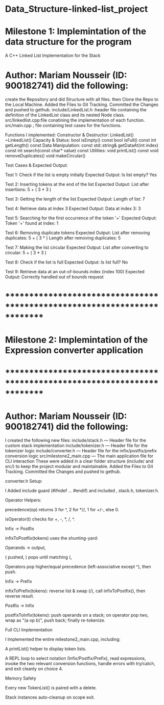 # Data_Structure-linked-list_project
# Milestone 1: Implemintation of the data structure for the program 
A C++ Linked List Implementation for the Stack

# Author: Mariam Nousseir (ID: 900182741) did the following: 

create the Repository  and did Structure with all files.
then Clone the Repo to the Local Machine.
Added the Files to Git Tracking.
Committed the Changes and pushed to gethub.
include/LinkedList.h :header file containing the definition of the LinkedList class and its nested Node class.
src/linkedlist.cpp:file conatining the implementation of each function.
src/main.cpp ; file containing test cases for the functions. 

Functions I implemented:
Constructor & Destructor:
LinkedList()
~LinkedList()
Capacity & Status:
bool isEmpty() const
bool isFull() const
int getLength() const
Data Manipulation:
const std::string& getDataAt(int index) const
int search(const char* value) const
Utilities:
void printList() const
void removeDuplicates()
void makeCircular()

Test Cases & Expected Output:

Test 1: Check if the list is empty initially Expected Output:
Is list empty? Yes

Test 2: Inserting tokens at the end of the list Expected Output:
List after insertions: 5 + ( 3 * 3 )

Test 3: Getting the length of the list Expected Output:
Length of list: 7

Test 4: Retrieve data at index 3 Expected Output:
Data at index 3: 3

Test 5: Searching for the first occurrence of the token '+' Expected Output:
Token '+' found at index: 1

Test 6: Removing duplicate tokens Expected Output:
List after removing duplicates: 5 + ( 3 * )
Length after removing duplicates: 5

Test 7: Making the list circular Expected Output:
List after converting to circular: 5 + ( 3 * 3 )

Test 8: Check if the list is full Expected Output:
Is list full? No

Test 9: Retrieve data at an out-of-bounds index (index 100) Expected Output:
Correctly handled out of bounds request











# ************************************************************************
# Milestone 2: Implemintation of the Expression converter application
# ************************************************************************

# Author: Mariam Nousseir (ID: 900182741) did the following: 
I created the following new files:
include/stack.h — Header file for the custom stack implementation
include/tokenizer.h — Header file for the tokenizer logic
include/converter.h — Header file for the infix/postfix/prefix conversion logic
src/milestone2_main.cpp — The main application file for CLI interaction
These were added in a clear folder structure (include/ and src/) to keep the project modular and maintainable.
Added the Files to Git Tracking.
Committed the Changes and pushed to gethub.

converter.h Setup: 

I Added include guard (#ifndef … #endif) and included <string>, stack.h, tokenizer.h.

Operator Helpers:

precedence(op) returns 3 for ^, 2 for *//, 1 for +/-, else 0.

isOperator(t) checks for +, -, *, /, ^.

Infix → Postfix

infixToPostfix(tokens) uses the shunting-yard:

Operands → output,

( pushed, ) pops until matching (,

Operators pop higher/equal precedence (left-associative except ^), then push.

Infix → Prefix

infixToPrefix(tokens): reverse list & swap (/), call infixToPostfix(), then reverse result.

Postfix → Infix

postfixToInfix(tokens): push operands on a stack; on operator pop two, wrap as "(a op b)", push back; finally re-tokenize.

Full CLI Implementation

I Implemented the entire milestone2_main.cpp, including:

A printList() helper to display token lists.

A REPL loop to select notation (Infix/Postfix/Prefix), read expressions, invoke the two relevant conversion functions, handle errors with try/catch, and exit cleanly on choice 4.

Memory Safety

Every new TokenList() is paired with a delete.

Stack<string> instances auto-cleanup on scope exit.








